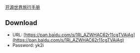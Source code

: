 [开源世界旅行手册](https://i.linuxtoy.org/docs/guide/index.html)

## Download

- URL: [https://pan.baidu.com/s/1Ri_AZWHAC62r11cgTVAjAg](https://pan.baidu.com/s/1Ri_AZWHAC62r11cgTVAjAg)
- Password: yk2i

